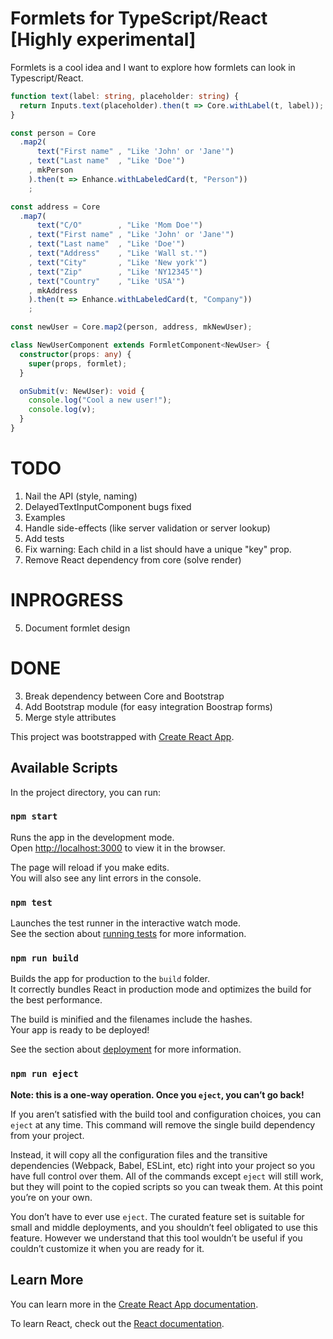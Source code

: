 # Formlets for TypeScript/React [Highly experimental]

Formlets is a cool idea and I want to explore how formlets can look in Typescript/React.

```typescript
function text(label: string, placeholder: string) {
  return Inputs.text(placeholder).then(t => Core.withLabel(t, label));
}

const person = Core
  .map2(
      text("First name" , "Like 'John' or 'Jane'")
    , text("Last name"  , "Like 'Doe'")
    , mkPerson
    ).then(t => Enhance.withLabeledCard(t, "Person"))
    ;

const address = Core
  .map7(
      text("C/O"        , "Like 'Mom Doe'")
    , text("First name" , "Like 'John' or 'Jane'")
    , text("Last name"  , "Like 'Doe'")
    , text("Address"    , "Like 'Wall st.'")
    , text("City"       , "Like 'New york'")
    , text("Zip"        , "Like 'NY12345'")
    , text("Country"    , "Like 'USA'")
    , mkAddress
    ).then(t => Enhance.withLabeledCard(t, "Company"))
    ;

const newUser = Core.map2(person, address, mkNewUser);

class NewUserComponent extends FormletComponent<NewUser> {
  constructor(props: any) {
    super(props, formlet);
  }

  onSubmit(v: NewUser): void {
    console.log("Cool a new user!");
    console.log(v);
  }
}
```

# TODO

1. Nail the API (style, naming)
2. DelayedTextInputComponent bugs fixed
6. Examples
7. Handle side-effects (like server validation or server lookup)
9. Add tests
10. Fix warning: Each child in a list should have a unique "key" prop.
11. Remove React dependency from core (solve render)

# INPROGRESS

5. Document formlet design

# DONE

3. Break dependency between Core and Bootstrap
4. Add Bootstrap module (for easy integration Boostrap forms)
8. Merge style attributes



This project was bootstrapped with [Create React App](https://github.com/facebook/create-react-app).

## Available Scripts

In the project directory, you can run:

### `npm start`

Runs the app in the development mode.<br>
Open [http://localhost:3000](http://localhost:3000) to view it in the browser.

The page will reload if you make edits.<br>
You will also see any lint errors in the console.

### `npm test`

Launches the test runner in the interactive watch mode.<br>
See the section about [running tests](https://facebook.github.io/create-react-app/docs/running-tests) for more information.

### `npm run build`

Builds the app for production to the `build` folder.<br>
It correctly bundles React in production mode and optimizes the build for the best performance.

The build is minified and the filenames include the hashes.<br>
Your app is ready to be deployed!

See the section about [deployment](https://facebook.github.io/create-react-app/docs/deployment) for more information.

### `npm run eject`

**Note: this is a one-way operation. Once you `eject`, you can’t go back!**

If you aren’t satisfied with the build tool and configuration choices, you can `eject` at any time. This command will remove the single build dependency from your project.

Instead, it will copy all the configuration files and the transitive dependencies (Webpack, Babel, ESLint, etc) right into your project so you have full control over them. All of the commands except `eject` will still work, but they will point to the copied scripts so you can tweak them. At this point you’re on your own.

You don’t have to ever use `eject`. The curated feature set is suitable for small and middle deployments, and you shouldn’t feel obligated to use this feature. However we understand that this tool wouldn’t be useful if you couldn’t customize it when you are ready for it.

## Learn More

You can learn more in the [Create React App documentation](https://facebook.github.io/create-react-app/docs/getting-started).

To learn React, check out the [React documentation](https://reactjs.org/).
